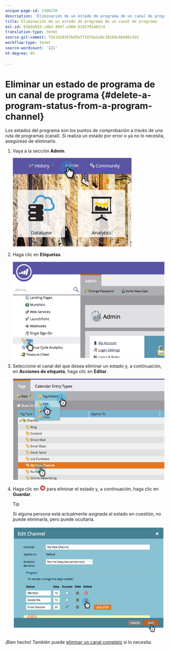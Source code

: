 ```yaml
---
unique-page-id: 2360278
description: 'Eliminación de un estado de programa de un canal de programas: Marketo Docs: documentación del producto'
title: Eliminación de un estado de programa de un canal de programa
exl-id: 01bda910-cd6d-49df-a300-8163701482cd
translation-type: tm+mt
source-git-commit: 72e1d29347bd5b77107da1e9c30169cb6490c432
workflow-type: tm+mt
source-wordcount: '121'
ht-degree: 0%

---
```


# Eliminar un estado de programa de un canal de programa {#delete-a-program-status-from-a-program-channel}

Los estados del programa son los puntos de comprobación a través de una ruta de programas (canal). Si realiza un estado por error o ya no lo necesita, asegúrese de eliminarlo.

1. Vaya a la sección **Admin**.

   ![](assets/admin.png)

1. Haga clic en **Etiquetas**.

   ![](assets/image2014-9-24-15-3a51-3a24.png)

1. Seleccione el canal del que desea eliminar un estado y, a continuación, en **Acciones de etiqueta**, haga clic en **Editar**.

   ![](assets/image2014-9-24-15-3a51-3a45.png)

1. Haga clic en ![X icon](assets/image2014-9-24-15-3a52-3a39.png) para eliminar el estado y, a continuación, haga clic en **Guardar**.

   >[!TIP]
   >
   >Si alguna persona está actualmente asignada al estado en cuestión, no puede eliminarla, pero puede ocultarla.

   ![](assets/image2014-9-24-15-3a57-3a53.png)

¡Bien hecho! También puede [eliminar un canal completo](/help/marketo/product-docs/administration/tags/delete-a-program-channel.md) si lo necesita.
